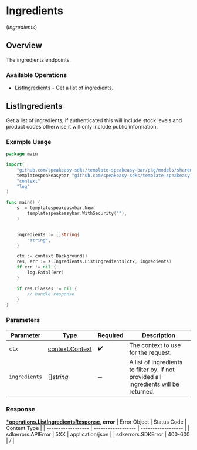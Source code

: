# Ingredients
(*Ingredients*)

## Overview

The ingredients endpoints.

### Available Operations

* [ListIngredients](#listingredients) - Get a list of ingredients.

## ListIngredients

Get a list of ingredients, if authenticated this will include stock levels and product codes otherwise it will only include public information.

### Example Usage

```go
package main

import(
	"github.com/speakeasy-sdks/template-speakeasy-bar/pkg/models/shared"
	templatespeakeasybar "github.com/speakeasy-sdks/template-speakeasy-bar"
	"context"
	"log"
)

func main() {
    s := templatespeakeasybar.New(
        templatespeakeasybar.WithSecurity(""),
    )


    ingredients := []string{
        "string",
    }

    ctx := context.Background()
    res, err := s.Ingredients.ListIngredients(ctx, ingredients)
    if err != nil {
        log.Fatal(err)
    }

    if res.Classes != nil {
        // handle response
    }
}
```

### Parameters

| Parameter                                                                             | Type                                                                                  | Required                                                                              | Description                                                                           |
| ------------------------------------------------------------------------------------- | ------------------------------------------------------------------------------------- | ------------------------------------------------------------------------------------- | ------------------------------------------------------------------------------------- |
| `ctx`                                                                                 | [context.Context](https://pkg.go.dev/context#Context)                                 | :heavy_check_mark:                                                                    | The context to use for the request.                                                   |
| `ingredients`                                                                         | []*string*                                                                            | :heavy_minus_sign:                                                                    | A list of ingredients to filter by. If not provided all ingredients will be returned. |


### Response

**[*operations.ListIngredientsResponse](../../pkg/models/operations/listingredientsresponse.md), error**
| Error Object       | Status Code        | Content Type       |
| ------------------ | ------------------ | ------------------ |
| sdkerrors.APIError | 5XX                | application/json   |
| sdkerrors.SDKError | 400-600            | */*                |
